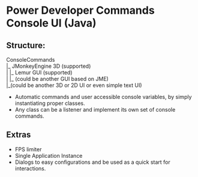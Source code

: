 # Power Developer Commands Console UI (Java)

## Structure:  
ConsoleCommands  
|_ JMonkeyEngine 3D (supported)  
|  |_ Lemur GUI (supported)  
|  |_ (could be another GUI based on JME)  
|_(could be another 3D or 2D UI or even simple text UI)  

- Automatic commands and user accessible console variables, by simply instantiating proper classes.
- Any class can be a listener and implement its own set of console commands.

## Extras
- FPS limiter
- Single Application Instance
- Dialogs to easy configurations and be used as a quick start for interactions.
